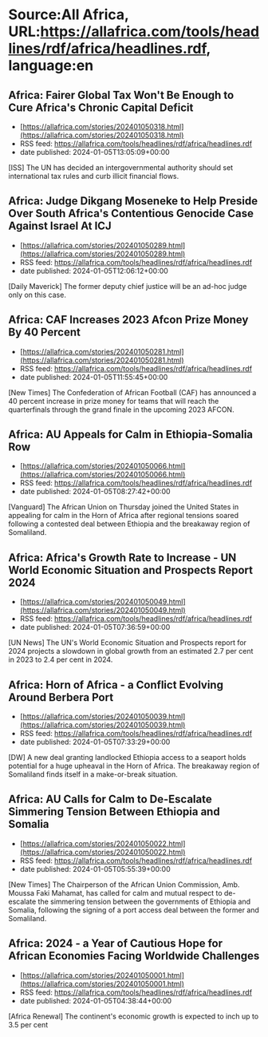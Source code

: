 # Source:All Africa, URL:https://allafrica.com/tools/headlines/rdf/africa/headlines.rdf, language:en

## Africa: Fairer Global Tax Won't Be Enough to Cure Africa's Chronic Capital Deficit
 - [https://allafrica.com/stories/202401050318.html](https://allafrica.com/stories/202401050318.html)
 - RSS feed: https://allafrica.com/tools/headlines/rdf/africa/headlines.rdf
 - date published: 2024-01-05T13:05:09+00:00

[ISS] The UN has decided an intergovernmental authority should set international tax rules and curb illicit financial flows.

## Africa: Judge Dikgang Moseneke to Help Preside Over South Africa's Contentious Genocide Case Against Israel At ICJ
 - [https://allafrica.com/stories/202401050289.html](https://allafrica.com/stories/202401050289.html)
 - RSS feed: https://allafrica.com/tools/headlines/rdf/africa/headlines.rdf
 - date published: 2024-01-05T12:06:12+00:00

[Daily Maverick] The former deputy chief justice will be an ad-hoc judge only on this case.

## Africa: CAF Increases 2023 Afcon Prize Money By 40 Percent
 - [https://allafrica.com/stories/202401050281.html](https://allafrica.com/stories/202401050281.html)
 - RSS feed: https://allafrica.com/tools/headlines/rdf/africa/headlines.rdf
 - date published: 2024-01-05T11:55:45+00:00

[New Times] The Confederation of African Football (CAF) has announced a 40 percent increase in prize money for teams that will reach the quarterfinals through the grand finale in the upcoming 2023 AFCON.

## Africa: AU Appeals for Calm in Ethiopia-Somalia Row
 - [https://allafrica.com/stories/202401050066.html](https://allafrica.com/stories/202401050066.html)
 - RSS feed: https://allafrica.com/tools/headlines/rdf/africa/headlines.rdf
 - date published: 2024-01-05T08:27:42+00:00

[Vanguard] The African Union on Thursday joined the United States in appealing for calm in the Horn of Africa after regional tensions soared following a contested deal between Ethiopia and the breakaway region of Somaliland.

## Africa: Africa's Growth Rate to Increase - UN World Economic Situation and Prospects Report 2024
 - [https://allafrica.com/stories/202401050049.html](https://allafrica.com/stories/202401050049.html)
 - RSS feed: https://allafrica.com/tools/headlines/rdf/africa/headlines.rdf
 - date published: 2024-01-05T07:36:59+00:00

[UN News] The UN's World Economic Situation and Prospects report for 2024 projects a slowdown in global growth from an estimated 2.7 per cent in 2023 to 2.4 per cent in 2024.

## Africa: Horn of Africa - a Conflict Evolving Around Berbera Port
 - [https://allafrica.com/stories/202401050039.html](https://allafrica.com/stories/202401050039.html)
 - RSS feed: https://allafrica.com/tools/headlines/rdf/africa/headlines.rdf
 - date published: 2024-01-05T07:33:29+00:00

[DW] A new deal granting landlocked Ethiopia access to a seaport holds potential for a huge upheaval in the Horn of Africa. The breakaway region of Somaliland finds itself in a make-or-break situation.

## Africa: AU Calls for Calm to De-Escalate Simmering Tension Between Ethiopia and Somalia
 - [https://allafrica.com/stories/202401050022.html](https://allafrica.com/stories/202401050022.html)
 - RSS feed: https://allafrica.com/tools/headlines/rdf/africa/headlines.rdf
 - date published: 2024-01-05T05:55:39+00:00

[New Times] The Chairperson of the African Union Commission, Amb. Moussa Faki Mahamat, has called for calm and mutual respect to de-escalate the simmering tension between the governments of Ethiopia and Somalia, following the signing of a port access deal between the former and Somaliland.

## Africa: 2024 - a Year of Cautious Hope for African Economies Facing Worldwide Challenges
 - [https://allafrica.com/stories/202401050001.html](https://allafrica.com/stories/202401050001.html)
 - RSS feed: https://allafrica.com/tools/headlines/rdf/africa/headlines.rdf
 - date published: 2024-01-05T04:38:44+00:00

[Africa Renewal] The continent's economic growth is expected to inch up to 3.5 per cent

